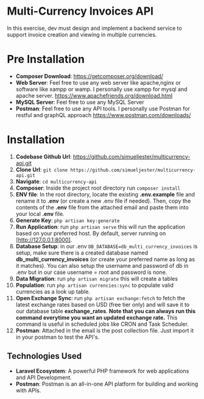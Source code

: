 
  
# Multi-Currency Invoices API
In this exercise, dev must design and implement a backend service to support invoice creation and viewing in
multiple currencies.
# Pre Installation
-  **Composer Download**: https://getcomposer.org/download/
-  **Web Server**: Feel free to use any web server like apache,nginx or software like xampp or wamp. I personally use xampp for mysql and apache server. https://www.apachefriends.org/download.html
-  **MySQL Server**: Feel free to use any MySQL Server
-  **Postman**: Feel free to use any API tools. I personally use Postman for restful and graphQL approach https://www.postman.com/downloads/
# Installation
1.  **Codebase Github Url**: https://github.com/simueljester/multicurrency-api.git
2.  **Clone Url**: `git clone https://github.com/simueljester/multicurrency-api.git`
3.  **Navigate**: `cd multicurrency-api`
4.  **Composer**: Inside the project root directory run `composer install`
5.  **ENV file**: In the root directory, locate the existing **.env.example** file and rename it to **.env** (or create a new .env file if needed). Then, copy the contents of the **.env** file from the attached email and paste them into your local **.env** file.
6.  **Generate Key**: `php artisan key:generate`
7.  **Run Application**: run `php artisan serve` this will run the application based on your preferred host. By default, server running on [http://127.0.0.1:8000].
8.  **Database Setup**: in our .env `DB_DATABASE=db_multi_currency_invoices` is setup, make sure there is a created database named **db_multi_currency_invoices** (or create your preferred name as long as it matches). You can also setup the username and password of db in .env but in our case username = root and password is none.
9.  **Data Migration**: run `php artisan migrate` this will create a tables
10. **Population**: run `php artisan currencies:sync` to populate valid currencies as a look up table.
11. **Open Exchange Sync**: run `php artisan exchange:fetch` to fetch the latest exchange rates based on USD (free tier only) and will save it to our database table **exchange_rates**. **Note that you can always run this command everytime you want an updated exchange rate.** This command is useful in scheduled jobs like CRON and Task Scheduler. 
12. **Postman**: Attached in the email is the post collection file. Just import it in your postman to test the API's. 

  
## Technologies Used
-  **Laravel Ecosystem**: A powerful PHP framework for web applications and API Development.
-  **Postman**: Postman is an all-in-one API platform for building and working with APIs.
